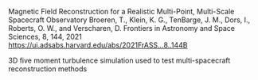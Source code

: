 Magnetic Field Reconstruction for a Realistic Multi-Point, Multi-Scale Spacecraft Observatory
Broeren, T., Klein, K. G., TenBarge, J. M., Dors, I., Roberts, O. W., and Verscharen, D.
Frontiers in Astronomy and Space Sciences, 8, 144, 2021
https://ui.adsabs.harvard.edu/abs/2021FrASS...8..144B

3D five moment turbulence simulation used to test multi-spacecraft reconstruction methods
